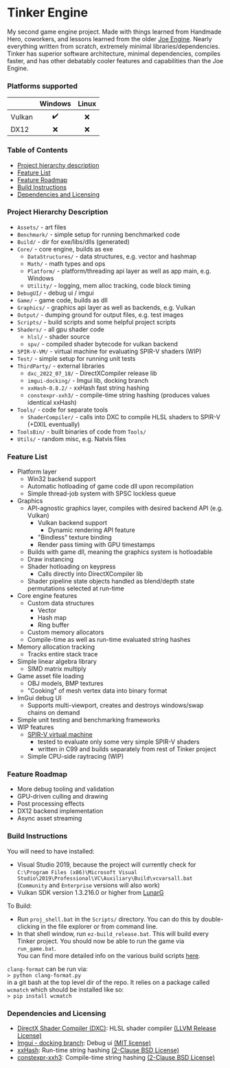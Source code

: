# Tinker Engine

My second game engine project. Made with things learned from Handmade Hero, coworkers, and lessons learned from the older [Joe Engine](https://github.com/klingerj/Joe-Engine). Nearly everything written from scratch, extremely minimal libraries/dependencies. Tinker has superior software architecture, minimal dependencies, compiles faster, and has other debatably cooler features and capabilities than the Joe Engine.

### Platforms supported
| | Windows | Linux |
|-|:-------:|:------:
|Vulkan| ✔️ | :x: |
|DX12  | :x: | :x: |

### Table of Contents
* [Project hierarchy description](#project-hierarchy-description)
* [Feature List](#feature-list)
* [Feature Roadmap](#feature-roadmap)
* [Build Instructions](#build-instructions)
* [Dependencies and Licensing](#dependencies-and-licensing)

### Project Hierarchy Description
* <code>Assets/</code> - art files
* <code>Benchmark/</code> - simple setup for running benchmarked code
* <code>Build/</code> - dir for exe/libs/dlls (generated)
* <code>Core/</code> - core engine, builds as exe
  * <code>DataStructures/</code> - data structures, e.g. vector and hashmap
  * <code>Math/</code> - math types and ops
  * <code>Platform/</code> - platform/threading api layer as well as app main, e.g. Windows
  * <code>Utility/</code> - logging, mem alloc tracking, code block timing
* <code>DebugUI/</code> - debug ui / imgui 
* <code>Game/</code> - game code, builds as dll
* <code>Graphics/</code> - graphics api layer as well as backends, e.g. Vulkan
* <code>Output/</code> - dumping ground for output files, e.g. test images
* <code>Scripts/</code> - build scripts and some helpful project scripts
* <code>Shaders/</code> - all gpu shader code
  * <code>hlsl/</code> - shader source
  * <code>spv/</code> - compiled shader bytecode for vulkan backend
* <code>SPIR-V-VM/</code> - virtual machine for evaluating SPIR-V shaders (WIP)
* <code>Test/</code> - simple setup for running unit tests
* <code>ThirdParty/</code> - external libraries
  * <code>dxc_2022_07_18/</code> - DirectXCompiler release lib
  * <code>imgui-docking/</code> - Imgui lib, docking branch
  * <code>xxHash-0.8.2/</code> - xxHash fast string hashing
  * <code>constexpr-xxh3/</code> - compile-time string hashing (produces values identical xxHash)
* <code>Tools/</code> - code for separate tools
  * <code>ShaderCompiler/</code> - calls into DXC to compile HLSL shaders to SPIR-V (+DXIL eventually) 
* <code>ToolsBin/</code> - built binaries of code from <code>Tools/</code>
* <code>Utils/</code> - random misc, e.g. Natvis files

### Feature List
* Platform layer
  * Win32 backend support 
  * Automatic hotloading of game code dll upon recompilation
  * Simple thread-job system with SPSC lockless queue
* Graphics
  * API-agnostic graphics layer, compiles with desired backend API (e.g. Vulkan)
    * Vulkan backend support
      * Dynamic rendering API feature
    * "Bindless" texture binding
    * Render pass timing with GPU timestamps
  * Builds with game dll, meaning the graphics system is hotloadable
  * Draw instancing 
  * Shader hotloading on keypress
    * Calls directly into DirectXCompiler lib
  * Shader pipeline state objects handled as blend/depth state permutations selected at run-time 
* Core engine features
  * Custom data structures
    * Vector
    * Hash map
    * Ring buffer
  * Custom memory allocators
  * Compile-time as well as run-time evaluated string hashes
* Memory allocation tracking
  * Tracks entire stack trace 
* Simple linear algebra library
  * SIMD matrix multiply 
* Game asset file loading
  * OBJ models, BMP textures
  * "Cooking" of mesh vertex data into binary format
* ImGui debug UI
  * Supports multi-viewport, creates and destroys windows/swap chains on demand
* Simple unit testing and benchmarking frameworks
* WIP features
  * [SPIR-V virtual machine](SPIR-V-VM)
    * tested to evaluate only some very simple SPIR-V shaders
    * written in C99 and builds separately from rest of Tinker project
  * Simple CPU-side raytracing (WIP)

### Feature Roadmap
* More debug tooling and validation
* GPU-driven culling and drawing
* Post processing effects
* DX12 backend implementation
* Async asset streaming

### Build Instructions
You will need to have installed:
* Visual Studio 2019, because the project will currently check for  
<code>C:\Program Files (x86)\Microsoft Visual Studio\2019\Professional\VC\Auxiliary\Build\vcvarsall.bat</code>  
(<code>Community</code> and <code>Enterprise</code> versions will also work)
* Vulkan SDK version 1.3.216.0 or higher from [LunarG](https://vulkan.lunarg.com/sdk/home#windows)

To Build:
* Run <code>proj_shell.bat</code> in the <code>Scripts/</code> directory. You can do this by double-clicking in the file explorer or from command line.
* In that shell window, run <code>ez-build_release.bat</code>. This will build every Tinker project.
You should now be able to run the game via <code>run_game.bat</code>.  
You can find more detailed info on the various build scripts [here](Scripts/README.md).

`clang-format` can be run via:  
<code>> python clang-format.py</code>  
in a git bash at the top level dir of the repo. It relies on a package called `wcmatch` which should be installed like so:  
<code>> pip install wcmatch</code>  

### Dependencies and Licensing
* [DirectX Shader Compiler (DXC)](https://github.com/microsoft/DirectXShaderCompiler): HLSL shader compiler [(LLVM Release License)](https://github.com/microsoft/DirectXShaderCompiler/blob/main/LICENSE.TXT)
* [Imgui - docking branch](https://github.com/ocornut/imgui): Debug ui [(MIT license)](ThirdParty/imgui-docking/LICENSE.txt)
* [xxHash](https://github.com/Cyan4973/xxHash): Run-time string hashing [(2-Clause BSD License)](ThirdParty/xxHash-0.8.2/LICENSE)
* [constexpr-xxh3](https://github.com/chys87/constexpr-xxh3): Compile-time string hashing [(2-Clause BSD License)](https://github.com/chys87/constexpr-xxh3/blob/main/LICENSE)

